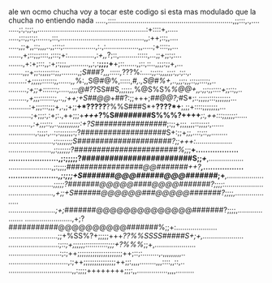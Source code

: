 ale wn ocmo chucha voy a tocar este codigo si esta mas modulado que la chucha no entiendo nada 
.....,::::.........................................................,;;:::,.,....
.....;:,:;;:,,.....................................................:+::::+,.....
.....;::;;::;:......,:::,.........................................,,:++;::;,....
.....,;;+,,::;,,,..,;:::;:...............,:.,:................,,.....;+::::;,...
......,+;::;;;::::,;:::;+:.............,:*+,,*?;::,.........:::::,...;;+;;:;:...
.......,+:+;:::,,:+;:;;;,,.........,,:,:**;;;;+**+;::......,;::,::..,;;;:;;+,...
.......,;;+;;:;;;;;::;;,........,;*S###?,,,:::::,*???%*:....:;;::;,,;;;:,,:;:.,.
........:+;;;;;::::::;,......,,*%:,,S@#@%,:::::,*#,.,S@#%+,..,;;:;,;::;;::::;,..
.........;+;;+:::::::;.....,;;;@#?*?SS##S,;;;;;,%@S%S%*%@@+,,.;;:;;::::+;;::;,..
.........,+;;;:::::::;,..,;++;+S##@@*+##?:;;+++;*##@@?;*#S*;:.;;;;;:::;;;;;;;...
..........:+;;;:::;;;+,.,;+;;**+*?????**?%%S###S*+**????*+**;,;;+::::;;;;;;;,...
...........;+;;;:,:+;:.,++;;;+***+++*?%S########S%%%?++++***;:,++:::;;;;;;:.....
...........,:+;;;::;,..;;;;;;;;;;:+?S################*;:;;+;;;,,;;::;;;;:,......
.............,:;;;:,..:;:;;;;;;:;?###################S+:;;+*;;,..::;::,,........
......................;:;;;;;;;*S#####################?;;++*+:..................
.....................,;:;;;;;;?#######################%;;*;**+..................
.....................,;:;;;;;?########################S;;*+***,.................
.....................,;:;;;;*#################@@#######++?****,.................
.....................,;:;;;+S#######@@@######@@@#######*;+***,..................
......................;;;;;?#######@@@@@####@@@@#######?;;;;:...................
......................,+;;+S######@@@@@@###@@@@@#######?;;;;,...................
.......................;+;*#######@@@@@@@@@@@@@@#######?;;;;,...................
.......................,+;?###########@@@@@@@@@@#######%;;+:....................
........................;;+%SS%?+;;;;;+++*??%%SSSS#####S+;+,....................
........................:;::;+;;;;;;:::::::::::;;;+?%%%*;;+,....................
.........................:;:;++;;;;;;;;;;;;;;;;;;;;;++;::;:........,.,,,,,,,,,..
.............................,:;++;;;;;;;;;;;;;;;++;;:,,,,........,,,::::,,::,..
...............................,,:;;;;++++++++;;;:,,...............,,,,.........
